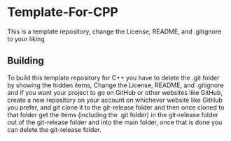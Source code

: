 # Template-For-CPP
This is a template repository, change the License, README, and .gitignore to your liking
## Building
To build this template repository for C++ you have to delete the .git folder by showing the hidden items, Change the License, README, and .gitignore and if you want your project to go on GitHub or other websites like GitHub, create a new repository on your account on whichever website like GitHub you prefer, and git clone it to the git-release folder and then once cloned to that folder get the items (including the .git folder) in the git-release folder out of the git-release folder and into the main folder, once that is done you can delete the git-release folder.
